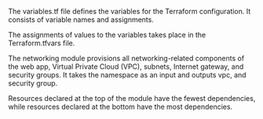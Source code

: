 
The variables.tf file defines the variables for the Terraform configuration. It consists of variable names and assignments.

The assignments of values to the variables takes place in the Terraform.tfvars file.


The networking module provisions all networking-related components of the web app, Virtual Private Cloud (VPC), subnets, Internet gateway, and security groups.
It takes the namespace as an input and outputs vpc, and security group.

Resources declared at the top of the module have the fewest dependencies, while resources declared at the bottom have the most dependencies.

